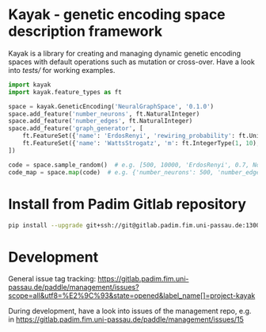 # Kayak - genetic encoding space description framework
Kayak is a library for creating and managing dynamic genetic encoding spaces with default operations such as mutation or cross-over.
Have a look into *tests/* for working examples.

```python
import kayak
import kayak.feature_types as ft

space = kayak.GeneticEncoding('NeuralGraphSpace', '0.1.0')
space.add_feature('number_neurons', ft.NaturalInteger)
space.add_feature('number_edges', ft.NaturalInteger)
space.add_feature('graph_generator', [
    ft.FeatureSet({'name': 'ErdosRenyi', 'rewiring_probability': ft.UnitFloat}),
    ft.FeatureSet({'name': 'WattsStrogatz', 'm': ft.IntegerType(1, 10), 'k': ft.IntegerType(1, 20)})
])

code = space.sample_random()  # e.g. [500, 10000, 'ErdosRenyi', 0.7, None, None, None]
code_map = space.map(code)  # e.g. {'number_neurons': 500, 'number_edges': 10000, 'graph_generator': 0, 'name': 'ErdosRenyi', 'rewiring_probability': 0.7' } 

```


# Install from Padim Gitlab repository
```bash
pip install --upgrade git+ssh://git@gitlab.padim.fim.uni-passau.de:13003/paddle/kayak.git
```

# Development
General issue tag tracking: https://gitlab.padim.fim.uni-passau.de/paddle/management/issues?scope=all&utf8=%E2%9C%93&state=opened&label_name[]=project-kayak

During development, have a look into issues of the management repo, e.g. in https://gitlab.padim.fim.uni-passau.de/paddle/management/issues/15

